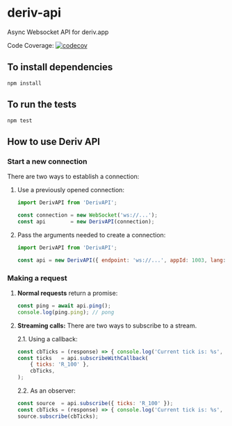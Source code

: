 # deriv-api

Async Websocket API for deriv.app

Code Coverage: [![codecov](https://codecov.io/gh/binary-com/deriv-api/branch/master/graph/badge.svg)](https://codecov.io/gh/binary-com/deriv-api)

## To install dependencies

```
npm install
```

## To run the tests

```
npm test
```

## How to use Deriv API

### Start a new connection

There are two ways to establish a connection:

1. Use a previously opened connection:
    ```js
    import DerivAPI from 'DerivAPI';

    const connection = new WebSocket('ws://...');
    const api        = new DerivAPI(connection);
    ```

2. Pass the arguments needed to create a connection:
    ```js
    import DerivAPI from 'DerivAPI';

    const api = new DerivAPI({ endpoint: 'ws://...', appId: 1003, lang: 'EN' });
    ```

### Making a request

1. **Normal requests** return a promise:
    ```js
    const ping = await api.ping();
    console.log(ping.ping); // pong
    ```

2. **Streaming calls:** There are two ways to subscribe to a stream.

    2.1. Using a callback:

      ```js
      const cbTicks = (response) => { console.log('Current tick is: %s', response.tick.quote); };
      const ticks   = api.subscribeWithCallback(
          { ticks: 'R_100' },
          cbTicks,
      );
      ```

    2.2. As an observer:

      ```js
      const source  = api.subscribe({ ticks: 'R_100' });
      const cbTicks = (response) => { console.log('Current tick is: %s', response.tick.quote); };
      source.subscribe(cbTicks);
      ```

